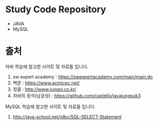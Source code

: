 # Study Code Repository 

- JAVA
- MySQL

# 출처

자바 학습에 참고한 사이트 및 자료들 입니다. 

1. sw expert academy : https://swexpertacademy.com/main/main.do
2. 백준 : https://www.acmicpc.net/
3. 정올 : http://www.jungol.co.kr/
4. 자바의 정석(남궁성) : https://github.com/castello/javajungsuk3

MySQL 학습에 참고한 사이트 및 자료들 입니다.

1. http://java-school.net/jdbc/SQL-SELECT-Statement
